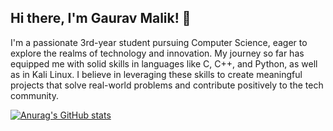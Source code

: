 ## Hi there, I'm Gaurav Malik! 👋

I'm a passionate 3rd-year student pursuing Computer Science, eager to explore the realms of technology and innovation. My journey so far has equipped me with solid skills in languages like C, C++, and Python, as well as in Kali Linux. I believe in leveraging these skills to create meaningful projects that solve real-world problems and contribute positively to the tech community.

[![Anurag's GitHub stats](https://github-readme-stats.vercel.app/api?username=ThunderbolthGM)](https://github.com/anuraghazra/github-readme-stats)
